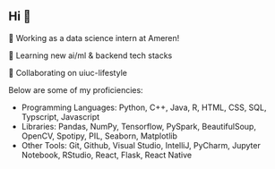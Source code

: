 ## Hi 👋

🔭 Working as a data science intern at Ameren!

🌱 Learning new ai/ml & backend tech stacks

👯 Collaborating on uiuc-lifestyle

Below are some of my proficiencies:
- Programming Languages: Python, C++, Java, R, HTML, CSS, SQL, Typscript, Javascript
- Libraries: Pandas, NumPy, Tensorflow, PySpark, BeautifulSoup, OpenCV, Spotipy, PIL, Seaborn, Matplotlib
- Other Tools: Git, Github, Visual Studio, IntelliJ, PyCharm, Jupyter Notebook, RStudio, React, Flask, React Native

<!--
**manntalati/manntalati** is a ✨ _special_ ✨ repository because its `README.md` (this file) appears on your GitHub profile.

Here are some ideas to get you started:

- 🔭 I’m currently working on ...
- 🌱 I’m currently learning ...
- 👯 I’m looking to collaborate on ...
- 🤔 I’m looking for help with ...
- 💬 Ask me about ...
- 📫 How to reach me: ...
- 😄 Pronouns: ...
- ⚡ Fun fact: ...
-->
